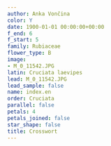 ```yaml
---
author: Anka Vončina
color: Y
date: 1900-01-01 00:00:00+00:00
f_end: 6
f_start: 5
family: Rubiaceae
flower_type: B
image:
- M_0_11542.JPG
latin: Cruciata laevipes
lead: M_0_11542.JPG
lead_sample: false
name: index.en
order: Cruciata
parallel: false
petals: 4
petals_joined: false
star_shape: false
title: Crosswort
---
```

